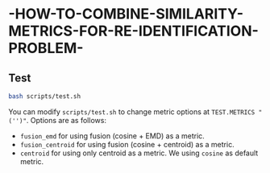 # -HOW-TO-COMBINE-SIMILARITY-METRICS-FOR-RE-IDENTIFICATION-PROBLEM-

## Test

```bash
bash scripts/test.sh
```
You can modify `scripts/test.sh` to change metric options at `TEST.METRICS "('')"`. Options are as follows:
- `fusion_emd` for using fusion (cosine + EMD) as a metric.
- `fusion_centroid` for using fusion (cosine + centroid) as a metric.
- `centroid` for using only centroid as a metric.
We using `cosine` as default metric.

